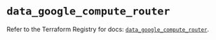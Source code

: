 # `data_google_compute_router`

Refer to the Terraform Registry for docs: [`data_google_compute_router`](https://registry.terraform.io/providers/hashicorp/google/6.34.0/docs/data-sources/compute_router).
